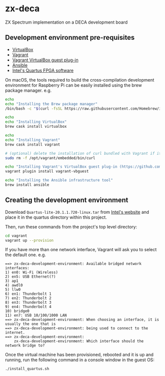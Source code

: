 # zx-deca

ZX Spectrum implementation on a DECA development board

## Development environment pre-requisites

- [VirtualBox](https://www.virtualbox.org)
- [Vagrant](https://www.vagrantup.com)
- [Vagrant VirtualBox guest plug-in](https://github.com/dotless-de/vagrant-vbguest)
- [Ansible](https://www.ansible.com)
- [Intel's Quartus FPGA software](https://fpgasoftware.intel.com/?edition=lite)

On macOS, the tools required to build the cross-compilation development environment for Raspberry Pi can be easily installed using the brew package manager. e.g.

```sh
echo
echo "Installing the Brew package manager"
/bin/bash -c "$(curl -fsSL https://raw.githubusercontent.com/Homebrew/install/HEAD/install.sh)"

echo
echo "Installing VirtualBox"
brew cask install virtualbox

echo
echo "Installing Vagrant"
brew cask install vagrant

# (optional) delete the installation of curl bundled with Vagrant if it causes problems when initialising Vagrant boxes
sudo rm -f /opt/vagrant/embedded/bin/curl

echo "Installing Vagrant's VirtualBox guest plug-in (https://github.com/dotless-de/vagrant-vbguest)"
vagrant plugin install vagrant-vbguest

echo "Installing the Ansible infrastructure tool"
brew install ansible
```

## Creating the development environment

Download `Quartus-lite-20.1.1.720-linux.tar` from [Intel's website](https://fpgasoftware.intel.com/?edition=lite) and place it in the quartus directory within this project.

Then, run these commands from the project's top level directory:

```sh
cd vagrant
vagrant up --provision
```

If you have more than one network interface, Vagrant will ask you to select the default one.  e.g.

```console
==> zx-deca-development-environment: Available bridged network interfaces:
1) en0: Wi-Fi (Wireless)
2) en5: USB Ethernet(?)
3) ap1
4) awdl0
5) llw0
6) en1: Thunderbolt 1
7) en2: Thunderbolt 2
8) en3: Thunderbolt 3
9) en4: Thunderbolt 4
10) bridge0
11) en7: USB 10/100/1000 LAN
==> zx-deca-development-environment: When choosing an interface, it is usually the one that is
==> zx-deca-development-environment: being used to connect to the internet.
==> zx-deca-development-environment: 
    zx-deca-development-environment: Which interface should the network bridge to? 
```

Once the virtual machine has been provisioned, rebooted and it is up and running, run the following command in a console window in the guest OS:

```sh
./install_quartus.sh
```
